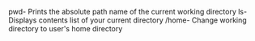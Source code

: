 pwd- Prints the absolute path name of the current working directory
ls- Displays contents list of your current directory
/home- Change working directory to user's home directory